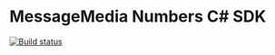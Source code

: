 # MessageMedia Numbers C# SDK

[![Build status](https://wizardsoftglobal.visualstudio.com/Recruit%20Wizard/_apis/build/status/MessageMedia.Numbers)](https://wizardsoftglobal.visualstudio.com/Recruit%20Wizard/_build/latest?definitionId=7)

